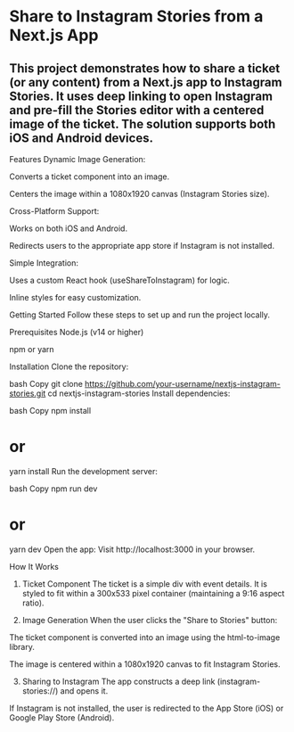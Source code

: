 # Share to Instagram Stories from a Next.js App

## This project demonstrates how to share a ticket (or any content) from a Next.js app to Instagram Stories. It uses deep linking to open Instagram and pre-fill the Stories editor with a centered image of the ticket. The solution supports both iOS and Android devices.

Features
Dynamic Image Generation:

Converts a ticket component into an image.

Centers the image within a 1080x1920 canvas (Instagram Stories size).

Cross-Platform Support:

Works on both iOS and Android.

Redirects users to the appropriate app store if Instagram is not installed.

Simple Integration:

Uses a custom React hook (useShareToInstagram) for logic.

Inline styles for easy customization.

Getting Started
Follow these steps to set up and run the project locally.

Prerequisites
Node.js (v14 or higher)

npm or yarn

Installation
Clone the repository:

bash
Copy
git clone https://github.com/your-username/nextjs-instagram-stories.git
cd nextjs-instagram-stories
Install dependencies:

bash
Copy
npm install
# or
yarn install
Run the development server:

bash
Copy
npm run dev
# or
yarn dev
Open the app:
Visit http://localhost:3000 in your browser.

How It Works
1. Ticket Component
The ticket is a simple div with event details. It is styled to fit within a 300x533 pixel container (maintaining a 9:16 aspect ratio).

2. Image Generation
When the user clicks the "Share to Stories" button:

The ticket component is converted into an image using the html-to-image library.

The image is centered within a 1080x1920 canvas to fit Instagram Stories.

3. Sharing to Instagram
The app constructs a deep link (instagram-stories://) and opens it.

If Instagram is not installed, the user is redirected to the App Store (iOS) or Google Play Store (Android).
